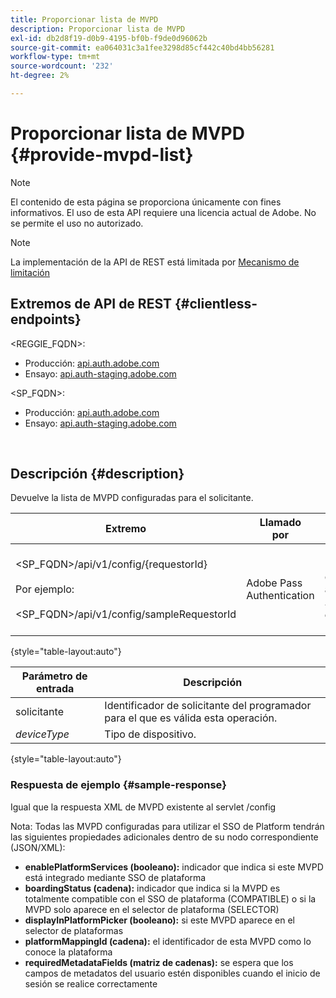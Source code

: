 ```yaml
---
title: Proporcionar lista de MVPD
description: Proporcionar lista de MVPD
exl-id: db2d8f19-d0b9-4195-bf0b-f9de0d96062b
source-git-commit: ea064031c3a1fee3298d85cf442c40bd4bb56281
workflow-type: tm+mt
source-wordcount: '232'
ht-degree: 2%

---
```


# Proporcionar lista de MVPD {#provide-mvpd-list}

>[!NOTE]
>
>El contenido de esta página se proporciona únicamente con fines informativos. El uso de esta API requiere una licencia actual de Adobe. No se permite el uso no autorizado.

>[!NOTE]
>
> La implementación de la API de REST está limitada por [Mecanismo de limitación](/help/authentication/throttling-mechanism.md)

## Extremos de API de REST {#clientless-endpoints}

&lt;REGGIE_FQDN>:

* Producción: [api.auth.adobe.com](http://api.auth.adobe.com/)
* Ensayo: [api.auth-staging.adobe.com](http://api.auth-staging.adobe.com/)

&lt;SP_FQDN>:

* Producción: [api.auth.adobe.com](http://api.auth.adobe.com/)
* Ensayo: [api.auth-staging.adobe.com](http://api.auth-staging.adobe.com/)

</br>

## Descripción {#description}

Devuelve la lista de MVPD configuradas para el solicitante.

| Extremo | Llamado </br> por | Entrada   </br>Parámetros | Método HTTP </br> | Respuesta | Respuesta HTTP </br> |
| --- | --- | --- | --- | --- | --- |
| &lt;SP_FQDN>/api/v1/config/{requestorId}</br></br>Por ejemplo:</br></br>&lt;SP_FQDN>/api/v1/config/sampleRequestorId | Adobe Pass Authentication | 1. Solicitante</br>    (Componente de ruta de acceso)</br>_2.  deviceType (obsoleto)_ | GET | XML o JSON que contienen la lista de MVPD. | 200 |

{style="table-layout:auto"}


| Parámetro de entrada | Descripción |
| --------------- | ------------------------------------------------------------- |
| solicitante | Identificador de solicitante del programador para el que es válida esta operación. |
| *deviceType* | Tipo de dispositivo. |

{style="table-layout:auto"}

### Respuesta de ejemplo {#sample-response}

Igual que la respuesta XML de MVPD existente al servlet /config

Nota: Todas las MVPD configuradas para utilizar el SSO de Platform tendrán las siguientes propiedades adicionales dentro de su nodo correspondiente (JSON/XML):

* **enablePlatformServices (booleano):** indicador que indica si este MVPD está integrado mediante SSO de plataforma
* **boardingStatus (cadena):** indicador que indica si la MVPD es totalmente compatible con el SSO de plataforma (COMPATIBLE) o si la MVPD solo aparece en el selector de plataforma (SELECTOR)
* **displayInPlatformPicker (booleano):** si este MVPD aparece en el selector de plataformas
* **platformMappingId (cadena):** el identificador de esta MVPD como lo conoce la plataforma
* **requiredMetadataFields (matriz de cadenas):** se espera que los campos de metadatos del usuario estén disponibles cuando el inicio de sesión se realice correctamente
